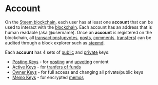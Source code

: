 # Account

On the [Steem blockchain](/glossary/steem-blockchain.md), each user has at least one **account** that can be used to interact with the [blockchain](/glossary/blockchain.md). Each account has an address that is human readable (aka @username). Once an **account** is registered on the blockchain, all [transactions](/glossary/transaction.md)([upvotes](/glossary/upvoting.md), [posts](/glossary/posting.md), [comments](/glossary/commenting.md), [transfers](/glossary/transfer.md)) can be audited through a block explorer such as [steemd](/glossary/steemd.md).

Each **account** has 4 sets of [public](/glossary/public-key.md) and [private](/glossary/private-key.md) keys:

- [Posting Keys](/glossary/posting-key.md) - for [posting](/glossary/posting.md) and [upvoting](/glossary/voting.md) content
- [Active Keys](/glossary/active-key.md) - for [tranfers of funds](/glossary/transfer.md)  
- [Owner Keys](/glossary/owner-key.md) - for full access and changing all private/public keys 
- [Memo Keys](/glossary/memo-key.md) - for encrypted [memos](/glossary/memo.md)

